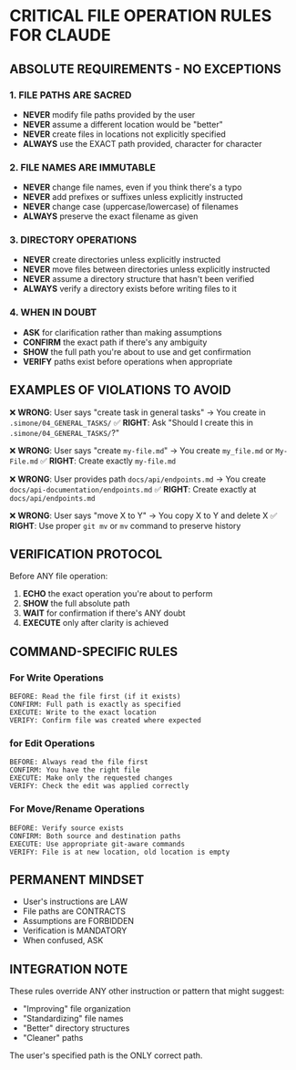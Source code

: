# CRITICAL FILE OPERATION RULES FOR CLAUDE

## ABSOLUTE REQUIREMENTS - NO EXCEPTIONS

### 1. FILE PATHS ARE SACRED
- **NEVER** modify file paths provided by the user
- **NEVER** assume a different location would be "better"
- **NEVER** create files in locations not explicitly specified
- **ALWAYS** use the EXACT path provided, character for character

### 2. FILE NAMES ARE IMMUTABLE
- **NEVER** change file names, even if you think there's a typo
- **NEVER** add prefixes or suffixes unless explicitly instructed
- **NEVER** change case (uppercase/lowercase) of filenames
- **ALWAYS** preserve the exact filename as given

### 3. DIRECTORY OPERATIONS
- **NEVER** create directories unless explicitly instructed
- **NEVER** move files between directories unless explicitly instructed
- **NEVER** assume a directory structure that hasn't been verified
- **ALWAYS** verify a directory exists before writing files to it

### 4. WHEN IN DOUBT
- **ASK** for clarification rather than making assumptions
- **CONFIRM** the exact path if there's any ambiguity
- **SHOW** the full path you're about to use and get confirmation
- **VERIFY** paths exist before operations when appropriate

## EXAMPLES OF VIOLATIONS TO AVOID

❌ **WRONG**: User says "create task in general tasks" → You create in `.simone/04_GENERAL_TASKS/`
✅ **RIGHT**: Ask "Should I create this in `.simone/04_GENERAL_TASKS/`?"

❌ **WRONG**: User says "create `my-file.md`" → You create `my_file.md` or `My-File.md`
✅ **RIGHT**: Create exactly `my-file.md`

❌ **WRONG**: User provides path `docs/api/endpoints.md` → You create `docs/api-documentation/endpoints.md`
✅ **RIGHT**: Create exactly at `docs/api/endpoints.md`

❌ **WRONG**: User says "move X to Y" → You copy X to Y and delete X
✅ **RIGHT**: Use proper `git mv` or `mv` command to preserve history

## VERIFICATION PROTOCOL

Before ANY file operation:
1. **ECHO** the exact operation you're about to perform
2. **SHOW** the full absolute path
3. **WAIT** for confirmation if there's ANY doubt
4. **EXECUTE** only after clarity is achieved

## COMMAND-SPECIFIC RULES

### For Write Operations
```
BEFORE: Read the file first (if it exists)
CONFIRM: Full path is exactly as specified
EXECUTE: Write to the exact location
VERIFY: Confirm file was created where expected
```

### for Edit Operations
```
BEFORE: Always read the file first
CONFIRM: You have the right file
EXECUTE: Make only the requested changes
VERIFY: Check the edit was applied correctly
```

### For Move/Rename Operations
```
BEFORE: Verify source exists
CONFIRM: Both source and destination paths
EXECUTE: Use appropriate git-aware commands
VERIFY: File is at new location, old location is empty
```

## PERMANENT MINDSET

- User's instructions are LAW
- File paths are CONTRACTS
- Assumptions are FORBIDDEN
- Verification is MANDATORY
- When confused, ASK

## INTEGRATION NOTE

These rules override ANY other instruction or pattern that might suggest:
- "Improving" file organization
- "Standardizing" file names  
- "Better" directory structures
- "Cleaner" paths

The user's specified path is the ONLY correct path.